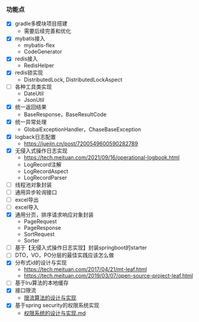 ### 功能点

- [x] gradle多模块项目搭建
  - 需要后续完善和优化
- [x] mybatis接入
  - mybatis-flex
  - CodeGenerator
- [x] redis接入
  - RedisHelper
- [x] redis锁实现
  - DistributedLock, DistributedLockAspect
- [ ] 各种工具类实现
  - DateUtil
  - JsonUtil
- [x] 统一返回结果
  - BaseResponse，BaseResultCode
- [x] 统一异常处理
  - GlobalExceptionHandler，ChaseBaseException
- [x] logback日志配置
  - https://juejin.cn/post/7200549600590282789
- [x] 无侵入式操作日志实现
  - https://tech.meituan.com/2021/09/16/operational-logbook.html
  - LogRecord注解
  - LogRecordAspect
  - LogRecordParser
- [ ] 线程池对象封装
- [ ] 通用异步轮询接口
- [ ] excel导出
- [ ] excel导入
- [x] 通用分页，排序请求响应对象封装
  - PageRequest
  - PageResponse
  - SortRequest
  - Sorter
- [ ] 基于【无侵入式操作日志实现】封装springboot的starter
- [ ] DTO，VO，PO分层的最佳实践应该怎么做
- [x] 分布式id的设计与实现
  - https://tech.meituan.com/2017/04/21/mt-leaf.html
  - https://tech.meituan.com/2019/03/07/open-source-project-leaf.html
- [ ] 基于lru算法的本地缓存
- [x] 接口限流
  - [限流算法的设计与实现](./design/限流算法的设计与实现.md)
- [x] 基于spring security的权限系统实现
  - [权限系统的设计与实现.md](./design/权限系统的设计与实现.md)